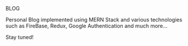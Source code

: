 BLOG

Personal Blog implemented using MERN Stack
and various technologies such as FireBase, Redux,
Google Authentication and much more...

Stay tuned!
